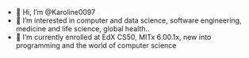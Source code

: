 - 👋 Hi, I’m @Karoline0097
- 👀 I’m interested in computer and data science, software engineering, medicine and life science, global health..
- 🌱 I’m currently enrolled at EdX CS50, MITx 6.00.1x, new into programming and the world of computer science

<!---
Karoline0097/Karoline0097 is a ✨ special ✨ repository because its `README.md` (this file) appears on your GitHub profile.
You can click the Preview link to take a look at your changes.
--->
